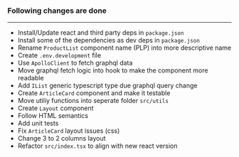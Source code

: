 ### Following changes are done
---
- Install/Update react and third party deps in `package.json`
- Install some of the dependencies as dev deps in `package.json`
- Rename `ProductList` component name (PLP) into more descriptive name
- Create `.env.development` file
- Use `ApolloClient` to fetch graphql data
- Move graphql fetch logic into hook to make the component more readable
- Add `IList` generic typescript type due graphql query change
- Create `ArticleCard` component and make it testable
- Move utiliy functions into seperate folder `src/utils`
- Create `Layout` component
- Follow HTML semantics
- Add unit tests
- Fix `ArticleCard` layout issues (css)
- Change 3 to 2 columns layout
- Refactor `src/index.tsx` to align with new react version
